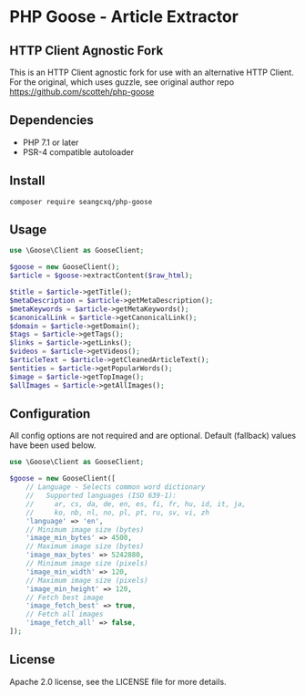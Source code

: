 # PHP Goose - Article Extractor

## HTTP Client Agnostic Fork

This is an HTTP Client agnostic fork for use with an alternative HTTP Client. For the original, which uses guzzle, see original author repo https://github.com/scotteh/php-goose

## Dependencies

 - PHP 7.1 or later
 - PSR-4 compatible autoloader
 
## Install

    composer require seangcxq/php-goose

## Usage

``` php
use \Goose\Client as GooseClient;

$goose = new GooseClient();
$article = $goose->extractContent($raw_html);

$title = $article->getTitle();
$metaDescription = $article->getMetaDescription();
$metaKeywords = $article->getMetaKeywords();
$canonicalLink = $article->getCanonicalLink();
$domain = $article->getDomain();
$tags = $article->getTags();
$links = $article->getLinks();
$videos = $article->getVideos();
$articleText = $article->getCleanedArticleText();
$entities = $article->getPopularWords();
$image = $article->getTopImage();
$allImages = $article->getAllImages();
```

## Configuration

All config options are not required and are optional. Default (fallback) values have been used below.

``` php
use \Goose\Client as GooseClient;

$goose = new GooseClient([
    // Language - Selects common word dictionary
    //   Supported languages (ISO 639-1):
    //     ar, cs, da, de, en, es, fi, fr, hu, id, it, ja,
    //     ko, nb, nl, no, pl, pt, ru, sv, vi, zh
    'language' => 'en',
    // Minimum image size (bytes)
    'image_min_bytes' => 4500,
    // Maximum image size (bytes)
    'image_max_bytes' => 5242880,
    // Minimum image size (pixels)
    'image_min_width' => 120,
    // Maximum image size (pixels)
    'image_min_height' => 120,
    // Fetch best image
    'image_fetch_best' => true,
    // Fetch all images
    'image_fetch_all' => false,
]);
```

## License
Apache 2.0 license, see the LICENSE file for more details.
